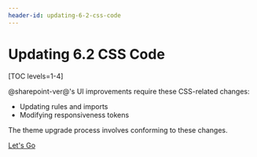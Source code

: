 ```yaml
---
header-id: updating-6-2-css-code
---
```


# Updating 6.2 CSS Code

[TOC levels=1-4]

@sharepoint-ver@'s UI improvements require these CSS-related changes:

- Updating rules and imports
- Modifying responsiveness tokens

The theme upgrade process involves conforming to these changes. 

<a class="go-link btn btn-primary" href="/docs/7-2/tutorials/-/knowledge_base/t/updating-6-2-css-rules-and-imports">Let's Go<span class="icon-circle-arrow-right"></span></a>
